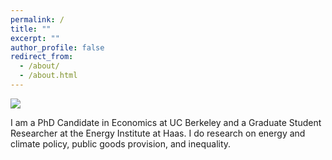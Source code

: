 ```yaml
---
permalink: /
title: ""
excerpt: ""
author_profile: false
redirect_from: 
  - /about/
  - /about.html
---
```



<img src="{{site.url}}/images/bio-photo.png" style="display: block; margin: auto;" />


I am a PhD Candidate in Economics at UC Berkeley and a Graduate Student Researcher at the Energy Institute at Haas. I do research on energy and climate policy, public goods provision, and inequality.

